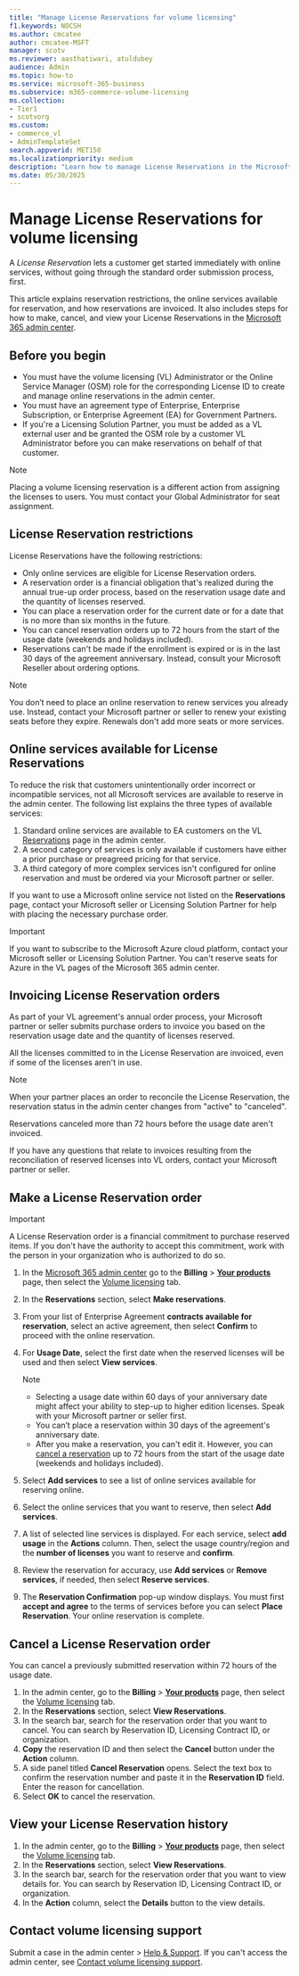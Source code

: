 ```yaml
---
title: "Manage License Reservations for volume licensing"
f1.keywords: NOCSH
ms.author: cmcatee
author: cmcatee-MSFT
manager: scotv
ms.reviewer: aasthatiwari, atuldubey
audience: Admin
ms.topic: how-to 
ms.service: microsoft-365-business
ms.subservice: m365-commerce-volume-licensing
ms.collection:
- Tier1
- scotvorg
ms.custom: 
- commerce_vl
- AdminTemplateSet
search.appverid: MET150
ms.localizationpriority: medium
description: "Learn how to manage License Reservations in the Microsoft 365 admin center."
ms.date: 05/30/2025
---
```


# Manage License Reservations for volume licensing

A *License Reservation* lets a customer get started immediately with online services, without going through the standard order submission process, first.

This article explains reservation restrictions, the online services available for reservation, and how reservations are invoiced. It also includes steps for how to make, cancel, and view your License Reservations in the <a href="https://go.microsoft.com/fwlink/p/?linkid=2024339" target="_blank">Microsoft 365 admin center</a>.

## Before you begin

- You must have the volume licensing (VL) Administrator or the Online Service Manager (OSM) role for the corresponding License ID to create and manage online reservations in the admin center.
- You must have an agreement type of Enterprise, Enterprise Subscription, or Enterprise Agreement (EA) for Government Partners.
- If you're a Licensing Solution Partner, you must be added as a VL external user and be granted the OSM role by a customer VL Administrator before you can make reservations on behalf of that customer.

> [!NOTE]
> Placing a volume licensing reservation is a different action from assigning the licenses to users. You must contact your Global Administrator for seat assignment.

## License Reservation restrictions

License Reservations have the following restrictions:

- Only online services are eligible for License Reservation orders.
- A reservation order is a financial obligation that's realized during the annual true-up order process, based on the reservation usage date and the quantity of licenses reserved.
- You can place a reservation order for the current date or for a date that is no more than six months in the future.
- You can cancel reservation orders up to 72 hours from the start of the usage date (weekends and holidays included).
- Reservations can't be made if the enrollment is expired or is in the last 30 days of the agreement anniversary. Instead, consult your Microsoft Reseller about ordering options.

> [!NOTE]
> You don’t need to place an online reservation to renew services you already use. Instead, contact your Microsoft partner or seller to renew your existing seats before they expire. Renewals don't add more seats or more services.

## Online services available for License Reservations

To reduce the risk that customers unintentionally order incorrect or incompatible services, not all Microsoft services are available to reserve in the admin center. The following list explains the three types of available services:

1. Standard online services are available to EA customers on the VL <a href="https://go.microsoft.com/fwlink/p/?linkid=2297441" target="_blank">Reservations</a> page in the admin center.
2. A second category of services is only available if customers have either a prior purchase or preagreed pricing for that service.
3. A third category of more complex services isn't configured for online reservation and must be ordered via your Microsoft partner or seller.

If you want to use a Microsoft online service not listed on the **Reservations** page, contact your Microsoft seller or Licensing Solution Partner for help with placing the necessary purchase order.

> [!IMPORTANT]
> If you want to subscribe to the Microsoft Azure cloud platform, contact your Microsoft seller or Licensing Solution Partner. You can't reserve seats for Azure in the VL pages of the Microsoft 365 admin center.

## Invoicing License Reservation orders

As part of your VL agreement's annual order process, your Microsoft partner or seller submits purchase orders to invoice you based on the reservation usage date and the quantity of licenses reserved.

All the licenses committed to in the License Reservation are invoiced, even if some of the licenses aren't in use.

> [!NOTE]
> When your partner places an order to reconcile the License Reservation, the reservation status in the admin center changes from "active" to "canceled".

Reservations canceled more than 72 hours before the usage date aren't invoiced.

If you have any questions that relate to invoices resulting from the reconciliation of reserved licenses into VL orders, contact your Microsoft partner or seller.

## Make a License Reservation order

> [!IMPORTANT]
> A License Reservation order is a financial commitment to purchase reserved items. If you don't have the authority to accept this commitment, work with the person in your organization who is authorized to do so.

1. In the <a href="https://go.microsoft.com/fwlink/p/?linkid=2024339" target="_blank">Microsoft 365 admin center</a> go to the **Billing** > <a href="https://go.microsoft.com/fwlink/p/?linkid=842054" target="_blank">**Your products**</a> page, then select the <a href="https://go.microsoft.com/fwlink/p/?linkid=2244144" target="_blank">Volume licensing</a> tab.
2. In the **Reservations** section, select **Make reservations**.
3. From your list of Enterprise Agreement **contracts available for reservation**, select an active agreement, then select **Confirm** to proceed with the online reservation.
4. For **Usage Date**, select the first date when the reserved licenses will be used and then select **View services**.

   > [!NOTE]
   >
   > - Selecting a usage date within 60 days of your anniversary date might affect your ability to step-up to higher edition licenses. Speak with your Microsoft partner or seller first.
   > - You can’t place a reservation within 30 days of the agreement's anniversary date.
   > - After you make a reservation, you can't edit it. However, you can [cancel a reservation](#cancel-a-license-reservation-order) up to 72 hours from the start of the usage date (weekends and holidays included).

5. Select **Add services** to see a list of online services available for reserving online.
6. Select the online services that you want to reserve, then select **Add services**.
7. A list of selected line services is displayed. For each service, select **add usage** in the **Actions** column. Then, select the usage country/region and the **number of licenses** you want to reserve and **confirm**.
8. Review the reservation for accuracy, use **Add services** or **Remove services**, if needed, then select **Reserve services**.
9. The **Reservation Confirmation** pop-up window displays. You must first **accept and agree** to the terms of services before you can select **Place Reservation**. Your online reservation is complete.

## Cancel a License Reservation order

You can cancel a previously submitted reservation within 72 hours of the usage date.

1. In the admin center, go to the **Billing** > <a href="https://go.microsoft.com/fwlink/p/?linkid=842054" target="_blank">**Your products**</a> page, then select the <a href="https://go.microsoft.com/fwlink/p/?linkid=2244144" target="_blank">Volume licensing</a> tab.
2. In the **Reservations** section, select **View Reservations**.
3. In the search bar, search for the reservation order that you want to cancel. You can search by Reservation ID, Licensing Contract ID, or organization.
4. **Copy** the reservation ID and then select the **Cancel** button under the **Action** column.
5. A side panel titled **Cancel Reservation** opens. Select the text box to confirm the reservation number and paste it in the **Reservation ID** field. Enter the reason for cancellation.
6. Select **OK** to cancel the reservation.

## View your License Reservation history

1. In the admin center, go to the **Billing** > <a href="https://go.microsoft.com/fwlink/p/?linkid=842054" target="_blank">**Your products**</a> page, then select the <a href="https://go.microsoft.com/fwlink/p/?linkid=2244144" target="_blank">Volume licensing</a> tab.
2. In the **Reservations** section, select **View Reservations**.
3. In the search bar, search for the reservation order that you want to view details for. You can search by Reservation ID, Licensing Contract ID, or organization.
4. In the **Action** column, select the **Details** button to the view details.

## Contact volume licensing support

Submit a case in the admin center > <a href="https://go.microsoft.com/fwlink/p/?linkid=2166757" target="_blank">Help & Support</a>. If you can't access the admin center, see [Contact volume licensing support](contact-vl-support.md).
